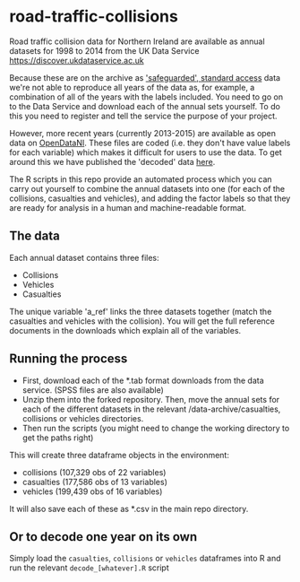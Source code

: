 # road-traffic-collisions
Road traffic collision data for Northern Ireland are available as annual datasets for 1998 to 2014 from the UK Data Service https://discover.ukdataservice.ac.uk

Because these are on the archive as ['safeguarded', standard access](https://www.ukdataservice.ac.uk/get-data/data-access-policy/safeguarded-data) data we're not able to reproduce all years of the data as, for example, a combination of all of the years with the labels included. You need to go on to the Data Service and download each of the annual sets yourself. To do this you need to register and tell the service the purpose of your project.

However, more recent years (currently 2013-2015) are available as open data on [OpenDataNI](https://www.opendatani.gov.uk/organization/police-service-of-northern-ireland?q=road+traffic&sort=score+desc%2C+metadata_modified+desc). These files are coded (i.e. they don't have value labels for each variable) which makes it difficult for users to use the data. To get around this we have published the 'decoded' data [here](http://data.nicva.org/dataset/road-traffic-collision-data-northern-ireland).

The R scripts in this repo provide an automated process which you can carry out yourself to combine the annual datasets into one (for each of the collisions, casualties and vehicles), and adding the factor labels so that they are ready for analysis in a human and machine-readable format.

## The data
Each annual dataset contains three files:
* Collisions
* Vehicles
* Casualties

The unique variable 'a_ref' links the three datasets together (match the casualties and vehicles with the collision). You will get the full reference documents in the downloads which explain all of the variables.

## Running the process
* First, download each of the *.tab format downloads from the data service. (SPSS files are also available)
* Unzip them into the forked repository. Then, move the annual sets for each of the different datasets in the relevant /data-archive/casualties, collisions or vehicles directories. 
* Then run the scripts (you might need to change the working directory to get the paths right)

This will create three dataframe objects in the environment:
* collisions (107,329 obs of 22 variables)
* casualties (177,586 obs of 13 variables)
* vehicles (199,439 obs of 16 variables)

It will also save each of these as *.csv in the main repo directory.

## Or to decode one year on its own
Simply load the `casualties`, `collisions` or `vehicles` dataframes into R and run the relevant `decode_[whatever].R` script
